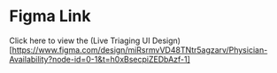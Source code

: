 # Figma Link
Click here to view the (Live Triaging UI Design)[https://www.figma.com/design/miRsrmvVD48TNtr5agzarv/Physician-Availability?node-id=0-1&t=h0xBsecpiZEDbAzf-1]